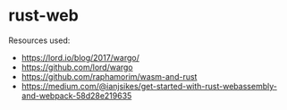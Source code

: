 # rust-web

Resources used:
- https://lord.io/blog/2017/wargo/
- https://github.com/lord/wargo
- https://github.com/raphamorim/wasm-and-rust
- https://medium.com/@ianjsikes/get-started-with-rust-webassembly-and-webpack-58d28e219635
